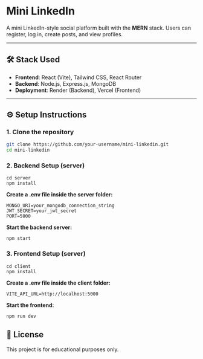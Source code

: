 # Mini LinkedIn

A mini LinkedIn-style social platform built with the **MERN** stack. Users can register, log in, create posts, and view profiles.

---

## 🛠 Stack Used

- **Frontend**: React (Vite), Tailwind CSS, React Router 
- **Backend**: Node.js, Express.js, MongoDB
- **Deployment**: Render (Backend), Vercel (Frontend)

---

## ⚙️ Setup Instructions

### 1. Clone the repository
```bash
git clone https://github.com/your-username/mini-linkedin.git
cd mini-linkedin
```
### 2. Backend Setup (server)
```
cd server
npm install

```
**Create a .env file inside the server folder:**
```
MONGO_URI=your_mongodb_connection_string
JWT_SECRET=your_jwt_secret
PORT=5000
```
**Start the backend server:**
```
npm start
```

### 3. Frontend Setup (server)
```
cd client
npm install

```
**Create a .env file inside the client folder:**
```
VITE_API_URL=http://localhost:5000
```
**Start the frontend:**
```
npm run dev
```

## 📜 License
This project is for educational purposes only.
